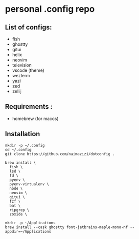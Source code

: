 # personal .config repo

## List of configs:
- fish
- ghostty
- gitui
- helix
- neovim
- television
- vscode (theme)
- wezterm
- yazi
- zed
- zellij

## Requirements :
- homebrew (for macos)

## Installation

```{bash}
mkdir -p ~/.config
cd ~/.config
git clone https://github.com/naimazizi/dotconfig .

brew install \
  fish \
  lsd \
  fd \
  pyenv \
  pyenv-virtualenv \
  node \
  neovim \
  gitui \
  fzf \
  bat \
  ripgrep \
  zoxide \

mkdir -p ~/Applications
brew install --cask ghostty font-jetbrains-maple-mono-nf --appdir=~/Applications
```
